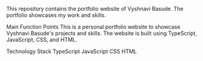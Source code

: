 This repository contains the portfolio website of Vyshnavi Basude. The portfolio showcases my work and skills.

Main Function Points
This is a personal portfolio website to showcase Vyshnavi Basude's projects and skills.
The website is built using TypeScript, JavaScript, CSS, and HTML.


Technology Stack
TypeScript
JavaScript
CSS
HTML
